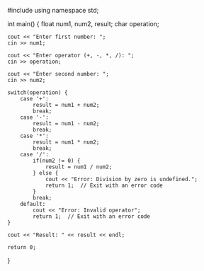 #include <iostream>
using namespace std;

int main() {
    float num1, num2, result;
    char operation;

    cout << "Enter first number: ";
    cin >> num1;

    cout << "Enter operator (+, -, *, /): ";
    cin >> operation;

    cout << "Enter second number: ";
    cin >> num2;

    switch(operation) {
        case '+':
            result = num1 + num2;
            break;
        case '-':
            result = num1 - num2;
            break;
        case '*':
            result = num1 * num2;
            break;
        case '/':
            if(num2 != 0) {
                result = num1 / num2;
            } else {
                cout << "Error: Division by zero is undefined.";
                return 1;  // Exit with an error code
            }
            break;
        default:
            cout << "Error: Invalid operator";
            return 1;  // Exit with an error code
    }

    cout << "Result: " << result << endl;

    return 0;
}
